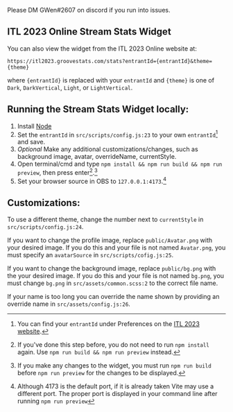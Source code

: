 Please DM GWen#2607 on discord if you run into issues.

## ITL 2023 Online Stream Stats Widget

You can also view the widget from the ITL 2023 Online website at:

`https://itl2023.groovestats.com/stats?entrantId={entrantId}&theme={theme}`

where `{entrantId}` is replaced with your `entrantId` and `{theme}` is one of `Dark`, `DarkVertical`, `Light`, or `LightVertical`.

## Running the Stream Stats Widget locally:

1. Install [Node](https://nodejs.org/en/download/)
2. Set the `entrantId` in `src/scripts/config.js:23` to your own `entrantId`[^1] and save.
3. _Optional_ Make any additional customizations/changes, such as background image, avatar, overrideName, currentStyle.
4. Open terminal/cmd and type `npm install && npm run build && npm run preview`, then press enter[^3].[^4]
5. Set your browser source in OBS to `127.0.0.1:4173`.[^2]

## Customizations:

To use a different theme, change the number next to `currentStyle` in `src/scripts/config.js:24`.

If you want to change the profile image, replace `public/Avatar.png` with your desired image. If you do this and your file is not named `Avatar.png`,
you must specify an `avatarSource` in `src/scripts/cofig.js:25`.

If you want to change the background image, replace `public/bg.png` with the your desired image. If you do this and your file is not named `bg.png`,
you must change `bg.png` in `src/assets/common.scss:2` to the correct file name.

If your name is too long you can override the name shown by providing an override name in `src/assets/config.js:26`.

[^1]: You can find your `entrantId` under Preferences on the [ITL 2023 website](https://itl2023.groovestats.com/).
[^2]: Although 4173 is the default port, if it is already taken Vite may use a different port. The proper port is displayed in your command line after running `npm run preview`
[^3]: If you've done this step before, you do not need to run `npm install` again. Use `npm run build && npm run preview` instead.
[^4]: If you make any changes to the widget, you must run `npm run build` before `npm run preview` for the changes to be displayed.
